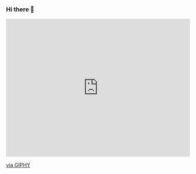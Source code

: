 ### Hi there 👋
<div style="width:100%;height:0;padding-bottom:75%;position:relative;"><iframe src="https://giphy.com/embed/SHjOSDkKZ18qOHA5B5" width="100%" height="100%" style="position:absolute" frameBorder="0" class="giphy-embed" allowFullScreen></iframe></div><p><a href="https://giphy.com/stickers/pudgypenguins-data-code-coding-SHjOSDkKZ18qOHA5B5">via GIPHY</a></p>
